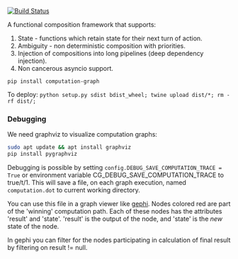 [![Build Status](https://travis-ci.com/hyroai/computation-graph.svg?branch=master)](https://travis-ci.com/hyroai/computation-graph)

A functional composition framework that supports:

1. State - functions which retain state for their next turn of action.
2. Ambiguity - non deterministic composition with priorities.
3. Injection of compositions into long pipelines (deep dependency injection).
4. Non cancerous asyncio support.

`pip install computation-graph`

To deploy: `python setup.py sdist bdist_wheel; twine upload dist/*; rm -rf dist/;`

### Debugging

We need graphviz to visualize computation graphs:

```bash
sudo apt update && apt install graphviz
pip install pygraphviz
```

Debugging is possible by setting
`config.DEBUG_SAVE_COMPUTATION_TRACE = True` or environment variable CG_DEBUG_SAVE_COMPUTATION_TRACE to true/t/1.
This will save a file, on each graph execution, named `computation.dot` to current working directory.

You can use this file in a graph viewer like [gephi](https://gephi.org/).
Nodes colored red are part of the 'winning' computation path.
Each of these nodes has the attributes 'result' and 'state'.
'result' is the output of the node, and 'state' is the _new_ state of the node.

In gephi you can filter for the nodes participating in calculation of final result by filtering on result != null.
